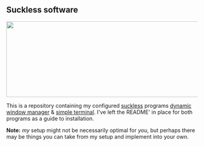 ## Suckless software
<img src="https://st.suckless.org/screenshots/frign-2016.png" align="center" width="620px" height="200px">

This is a repository containing my configured [suckless][suckless] programs [dynamic window manager][dwm] & [simple terminal][st]. I've left the README' in place for both programs as a guide to installation.

**Note:** *my* setup might not be necessarily optimal for *you*, but perhaps there may be things you can take from my setup and implement into your own.

[suckless]:https://suckless.org/
[dwm]:https://dwm.suckless.org/
[st]:https://st.suckless.org/
